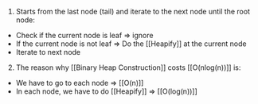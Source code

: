 1. Starts from the last node (tail) and iterate to the next node until the root node:
- Check if the current node is leaf => ignore
- If the current node is not leaf => Do the [[Heapify]] at the current node
- Iterate to next node

2. The reason why [[Binary Heap Construction]] costs [[O(nlog(n))]] is:
- We have to go to each node => [[O(n)]]
- In each node, we have to do [[Heapify]] => [[O(log(n))]]